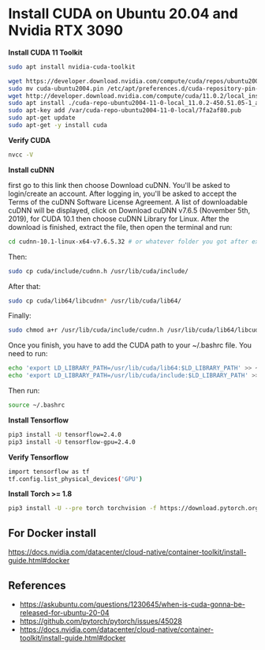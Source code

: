 # Install CUDA on Ubuntu 20.04 and Nvidia RTX 3090

**Install CUDA 11 Toolkit**

```bash
sudo apt install nvidia-cuda-toolkit
```
```bash
wget https://developer.download.nvidia.com/compute/cuda/repos/ubuntu2004/x86_64/cuda-ubuntu2004.pin
sudo mv cuda-ubuntu2004.pin /etc/apt/preferences.d/cuda-repository-pin-600
wget http://developer.download.nvidia.com/compute/cuda/11.0.2/local_installers/cuda-repo-ubuntu2004-11-0-local_11.0.2-450.51.05-1_amd64.deb
sudo apt install ./cuda-repo-ubuntu2004-11-0-local_11.0.2-450.51.05-1_amd64.deb
sudo apt-key add /var/cuda-repo-ubuntu2004-11-0-local/7fa2af80.pub
sudo apt-get update
sudo apt-get -y install cuda
```

**Verify CUDA**

```bash
nvcc -V  
```

**Install cuDNN**

first go to this link then choose Download cuDNN. You'll be asked to login/create an account. After logging in, you'll be asked to accept the Terms of the cuDNN Software License Agreement.
A list of downloadable cuDNN will be displayed, click on Download cuDNN v7.6.5 (November 5th, 2019), for CUDA 10.1 then choose cuDNN Library for Linux.
After the download is finished, extract the file, then open the terminal and run:

```bash
cd cudnn-10.1-linux-x64-v7.6.5.32 # or whatever folder you got after extracting the file
```

Then:

```bash
sudo cp cuda/include/cudnn.h /usr/lib/cuda/include/
```

After that:

```bash
sudo cp cuda/lib64/libcudnn* /usr/lib/cuda/lib64/
```

Finally:

```bash
sudo chmod a+r /usr/lib/cuda/include/cudnn.h /usr/lib/cuda/lib64/libcudnn*
```

Once you finish, you have to add the CUDA path to your ~/.bashrc file. You need to run:

```bash
echo 'export LD_LIBRARY_PATH=/usr/lib/cuda/lib64:$LD_LIBRARY_PATH' >> ~/.bashrc
echo 'export LD_LIBRARY_PATH=/usr/lib/cuda/include:$LD_LIBRARY_PATH' >> ~/.bashrc  
```

Then run:
```bash
source ~/.bashrc 
```

**Install Tensorflow**

```bash
pip3 install -U tensorflow=2.4.0
pip3 install -U tensorflow-gpu=2.4.0
```

**Verify Tensorflow**

```bash
import tensorflow as tf
tf.config.list_physical_devices('GPU')
```

**Install Torch >= 1.8**

```bash
pip3 install -U --pre torch torchvision -f https://download.pytorch.org/whl/nightly/cu110/torch_nightly.html 
```

## For Docker install
https://docs.nvidia.com/datacenter/cloud-native/container-toolkit/install-guide.html#docker

## References
- https://askubuntu.com/questions/1230645/when-is-cuda-gonna-be-released-for-ubuntu-20-04
- https://github.com/pytorch/pytorch/issues/45028
- https://docs.nvidia.com/datacenter/cloud-native/container-toolkit/install-guide.html#docker